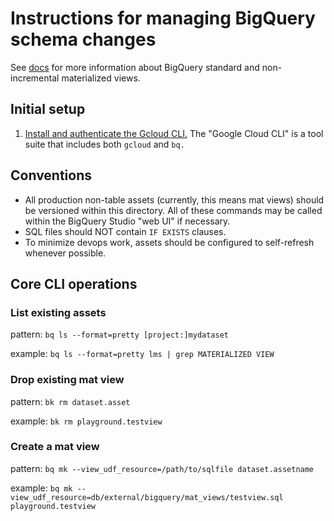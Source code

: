 # Instructions for managing BigQuery schema changes

See [docs](https://cloud.google.com/bigquery/docs/materialized-views-create#non-incremental) for more information about BigQuery standard and non-incremental materialized views.

## Initial setup

1. [Install and authenticate the Gcloud CLI.](https://cloud.google.com/sdk/docs/install) The "Google Cloud CLI" is a tool suite that includes both `gcloud` and `bq.`

## Conventions

- All production non-table assets (currently, this means mat views) should be versioned within this directory. All of these commands may be called within the BigQuery Studio "web UI" if necessary.
- SQL files should NOT contain `IF EXISTS` clauses.
- To minimize devops work, assets should be configured to self-refresh whenever possible.

## Core CLI operations

### List existing assets

pattern: `bq ls --format=pretty [project:]mydataset`<br />

example: `bq ls --format=pretty lms | grep MATERIALIZED VIEW`

### Drop existing mat view

pattern: `bk rm dataset.asset`<br />

example: `bk rm playground.testview`

### Create a mat view

pattern: `bq mk --view_udf_resource=/path/to/sqlfile dataset.assetname`<br />

example: `bq mk --view_udf_resource=db/external/bigquery/mat_views/testview.sql playground.testview`
